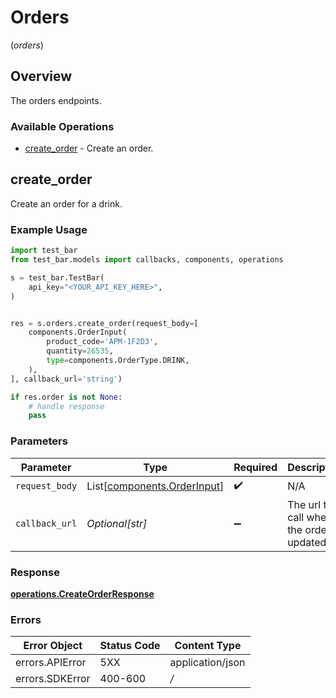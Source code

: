 # Orders
(*orders*)

## Overview

The orders endpoints.

### Available Operations

* [create_order](#create_order) - Create an order.

## create_order

Create an order for a drink.

### Example Usage

```python
import test_bar
from test_bar.models import callbacks, components, operations

s = test_bar.TestBar(
    api_key="<YOUR_API_KEY_HERE>",
)


res = s.orders.create_order(request_body=[
    components.OrderInput(
        product_code='APM-1F2D3',
        quantity=26535,
        type=components.OrderType.DRINK,
    ),
], callback_url='string')

if res.order is not None:
    # handle response
    pass
```

### Parameters

| Parameter                                                            | Type                                                                 | Required                                                             | Description                                                          |
| -------------------------------------------------------------------- | -------------------------------------------------------------------- | -------------------------------------------------------------------- | -------------------------------------------------------------------- |
| `request_body`                                                       | List[[components.OrderInput](../../models/components/orderinput.md)] | :heavy_check_mark:                                                   | N/A                                                                  |
| `callback_url`                                                       | *Optional[str]*                                                      | :heavy_minus_sign:                                                   | The url to call when the order is updated.                           |


### Response

**[operations.CreateOrderResponse](../../models/operations/createorderresponse.md)**
### Errors

| Error Object     | Status Code      | Content Type     |
| ---------------- | ---------------- | ---------------- |
| errors.APIError  | 5XX              | application/json |
| errors.SDKError  | 400-600          | */*              |

